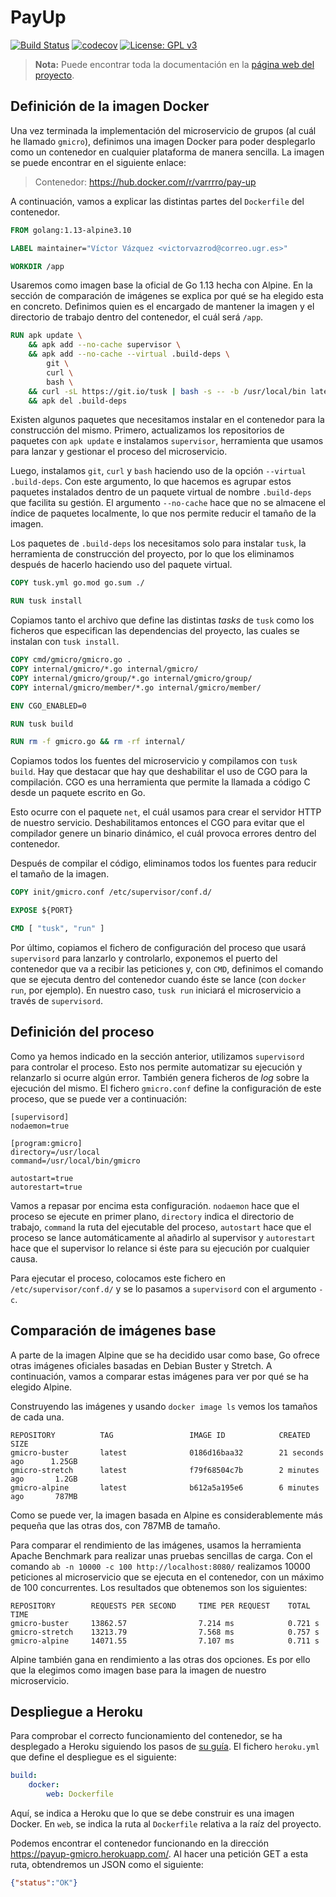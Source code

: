 # PayUp

[![Build Status](https://travis-ci.com/Varrrro/pay-up.svg?branch=master)](https://travis-ci.com/Varrrro/pay-up)
[![codecov](https://codecov.io/gh/Varrrro/pay-up/branch/master/graph/badge.svg)](https://codecov.io/gh/Varrrro/pay-up)
[![License: GPL v3](https://img.shields.io/badge/License-GPLv3-blue.svg)](https://www.gnu.org/licenses/gpl-3.0)

> **Nota:** Puede encontrar toda la documentación en la [página web del proyecto](https://varrrro.github.io/pay-up/).

## Definición de la imagen Docker

Una vez terminada la implementación del microservicio de grupos (al cuál he llamado `gmicro`), definimos una imagen Docker para poder desplegarlo como un contenedor en cualquier plataforma de manera sencilla. La imagen se puede encontrar en el siguiente enlace:

> Contenedor: https://hub.docker.com/r/varrrro/pay-up

A continuación, vamos a explicar las distintas partes del `Dockerfile` del contenedor.

```dockerfile
FROM golang:1.13-alpine3.10

LABEL maintainer="Víctor Vázquez <victorvazrod@correo.ugr.es>"

WORKDIR /app
```

Usaremos como imagen base la oficial de Go 1.13 hecha con Alpine. En la sección de comparación de imágenes se explica por qué se ha elegido esta en concreto. Definimos quien es el encargado de mantener la imagen y el directorio de trabajo dentro del contenedor, el cuál será `/app`.

```dockerfile
RUN apk update \
    && apk add --no-cache supervisor \
    && apk add --no-cache --virtual .build-deps \
        git \
        curl \
        bash \
    && curl -sL https://git.io/tusk | bash -s -- -b /usr/local/bin latest \
    && apk del .build-deps
```

Existen algunos paquetes que necesitamos instalar en el contenedor para la construcción del mismo. Primero, actualizamos los repositorios de paquetes con `apk update` e instalamos `supervisor`, herramienta que usamos para lanzar y gestionar el proceso del microservicio.

Luego, instalamos `git`, `curl` y `bash` haciendo uso de la opción `--virtual .build-deps`. Con este argumento, lo que hacemos es agrupar estos paquetes instalados dentro de un paquete virtual de nombre `.build-deps` que facilita su gestión. El argumento `--no-cache` hace que no se almacene el índice de paquetes localmente, lo que nos permite reducir el tamaño de la imagen.

Los paquetes de `.build-deps` los necesitamos solo para instalar `tusk`, la herramienta de construcción del proyecto, por lo que los eliminamos después de hacerlo haciendo uso del paquete virtual.

```dockerfile
COPY tusk.yml go.mod go.sum ./

RUN tusk install
```

Copiamos tanto el archivo que define las distintas _tasks_ de `tusk` como los ficheros que especifican las dependencias del proyecto, las cuales se instalan con `tusk install`.

```dockerfile
COPY cmd/gmicro/gmicro.go .
COPY internal/gmicro/*.go internal/gmicro/
COPY internal/gmicro/group/*.go internal/gmicro/group/
COPY internal/gmicro/member/*.go internal/gmicro/member/

ENV CGO_ENABLED=0

RUN tusk build

RUN rm -f gmicro.go && rm -rf internal/
```

Copiamos todos los fuentes del microservicio y compilamos con `tusk build`. Hay que destacar que hay que deshabilitar el uso de CGO para la compilación. CGO es una herramienta que permite la llamada a código C desde un paquete escrito en Go.

Esto ocurre con el paquete `net`, el cuál usamos para crear el servidor HTTP de nuestro servicio. Deshabilitamos entonces el CGO para evitar que el compilador genere un binario dinámico, el cuál provoca errores dentro del contenedor.

Después de compilar el código, eliminamos todos los fuentes para reducir el tamaño de la imagen.

```dockerfile
COPY init/gmicro.conf /etc/supervisor/conf.d/

EXPOSE ${PORT}

CMD [ "tusk", "run" ]
```

Por último, copiamos el fichero de configuración del proceso que usará `supervisord` para lanzarlo y controlarlo, exponemos el puerto del contenedor que va a recibir las peticiones y, con `CMD`, definimos el comando que se ejecuta dentro del contenedor cuando éste se lance (con `docker run`, por ejemplo). En nuestro caso, `tusk run` iniciará el microservicio a través de `supervisord`.

## Definición del proceso

Como ya hemos indicado en la sección anterior, utilizamos `supervisord` para controlar el proceso. Esto nos permite automatizar su ejecución y relanzarlo si ocurre algún error. También genera ficheros de _log_ sobre la ejecución del mismo. El fichero `gmicro.conf` define la configuración de este proceso, que se puede ver a continuación:

```apacheconf
[supervisord]
nodaemon=true

[program:gmicro]
directory=/usr/local
command=/usr/local/bin/gmicro

autostart=true
autorestart=true
```

Vamos a repasar por encima esta configuración. `nodaemon` hace que el proceso se ejecute en primer plano, `directory` indica el directorio de trabajo, `command` la ruta del ejecutable del proceso, `autostart` hace que el proceso se lance automáticamente al añadirlo al supervisor y `autorestart` hace que el supervisor lo relance si éste para su ejecución por cualquier causa.

Para ejecutar el proceso, colocamos este fichero en `/etc/supervisor/conf.d/` y se lo pasamos a `supervisord` con el argumento `-c`.

## Comparación de imágenes base

A parte de la imagen Alpine que se ha decidido usar como base, Go ofrece otras imágenes oficiales basadas en Debian Buster y Stretch. A continuación, vamos a comparar estas imágenes para ver por qué se ha elegido Alpine.

Construyendo las imágenes y usando `docker image ls` vemos los tamaños de cada una.

```
REPOSITORY          TAG                 IMAGE ID            CREATED             SIZE
gmicro-buster       latest              0186d16baa32        21 seconds ago      1.25GB
gmicro-stretch      latest              f79f68504c7b        2 minutes ago       1.2GB
gmicro-alpine       latest              b612a5a195e6        6 minutes ago       787MB
```

Como se puede ver, la imagen basada en Alpine es considerablemente más pequeña que las otras dos, con 787MB de tamaño.

Para comparar el rendimiento de las imágenes, usamos la herramienta Apache Benchmark para realizar unas pruebas sencillas de carga. Con el comando `ab -n 10000 -c 100 http://localhost:8080/` realizamos 10000 peticiones al microservicio que se ejecuta en el contenedor, con un máximo de 100 concurrentes. Los resultados que obtenemos son los siguientes:

```
REPOSITORY        REQUESTS PER SECOND     TIME PER REQUEST    TOTAL TIME
gmicro-buster     13862.57                7.214 ms            0.721 s
gmicro-stretch    13213.79                7.568 ms            0.757 s
gmicro-alpine     14071.55                7.107 ms            0.711 s
```

Alpine también gana en rendimiento a las otras dos opciones. Es por ello que la elegimos como imagen base para la imagen de nuestro microservicio.

## Despliegue a Heroku

Para comprobar el correcto funcionamiento del contenedor, se ha desplegado a Heroku siguiendo los pasos de [su guía](https://devcenter.heroku.com/articles/build-docker-images-heroku-yml). El fichero `heroku.yml` que define el despliegue es el siguiente:

```yaml
build:
    docker:
        web: Dockerfile
```

Aquí, se indica a Heroku que lo que se debe construir es una imagen Docker. En `web`, se indica la ruta al `Dockerfile` relativa a la raíz del proyecto.

Podemos encontrar el contenedor funcionando en la dirección https://payup-gmicro.herokuapp.com/. Al hacer una petición GET a esta ruta, obtendremos un JSON como el siguiente:

```json
{"status":"OK"}
```